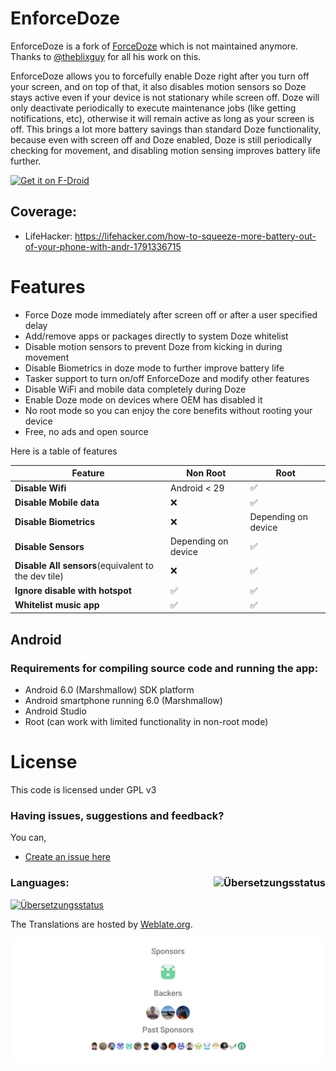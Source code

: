 # EnforceDoze
EnforceDoze is a fork of [ForceDoze](https://github.com/theblixguy/ForceDoze) which is not maintained anymore. Thanks to [@theblixguy](https://github.com/theblixguy) for all his work on this.

EnforceDoze allows you to forcefully enable Doze right after you turn off your screen, and on top of that, it also disables motion sensors so Doze stays active even if your device is not stationary while screen off. Doze will only deactivate periodically to execute maintenance jobs (like getting notifications, etc), otherwise it will remain active as long as your screen is off. This brings a lot more battery savings than standard Doze functionality, because even with screen off and Doze enabled, Doze is still periodically checking for movement, and disabling motion sensing improves battery life further.

<!-- [<img src="https://f-droid.org/badge/get-it-on.png"
     alt="Get it on F-Droid"
     height="80">](https://f-droid.org/packages/com.akylas.enforcedoze/) -->

[<img src="https://gitlab.com/IzzyOnDroid/repo/-/raw/master/assets/IzzyOnDroid.png"
     alt="Get it on F-Droid"
     height="80">](https://apt.izzysoft.de/fdroid/index/apk/com.akylas.enforcedoze)

## Coverage:
 * LifeHacker: https://lifehacker.com/how-to-squeeze-more-battery-out-of-your-phone-with-andr-1791336715
 
# Features
* Force Doze mode immediately after screen off or after a user specified delay
* Add/remove apps or packages directly to system Doze whitelist
* Disable motion sensors to prevent Doze from kicking in during movement
* Disable Biometrics in doze mode to further improve battery life
* Tasker support to turn on/off EnforceDoze and modify other features
* Disable WiFi and mobile data completely during Doze
* Enable Doze mode on devices where OEM has disabled it
* No root mode so you can enjoy the core benefits without rooting your device
* Free, no ads and open source

Here is a table of features 

| Feature              | Non Root | Root    |
|-------------------------------|-------|--------|
| **Disable Wifi**              | Android  < 29    | ✅      |
| **Disable Mobile data**             | ❌     | ✅      |
| **Disable Biometrics**                   | ❌     | Depending on device      |
| **Disable Sensors**               | Depending on device     | ✅      | 
| **Disable All sensors**(equivalent to the dev tile)             | ❌     | ✅  |
| **Ignore disable with hotspot** | ✅ | ✅ |
| **Whitelist music app**                      | ✅     | ✅      |

[//]: # (# Download )

[//]: # (Play Store link: https://play.google.com/store/apps/details?id=com.akylas.enforcedoze&hl=en)

## Android
### Requirements for compiling source code and running the app:

* Android 6.0 (Marshmallow) SDK platform
* Android smartphone running 6.0 (Marshmallow)
* Android Studio
* Root (can work with limited functionality in non-root mode)

# License

This code is licensed under GPL v3

### Having issues, suggestions and feedback?

You can,
- [Create an issue here](https://github.com/farfromrefug/EnforceDoze/issues)

### Languages: [<img align="right" src="https://hosted.weblate.org/widgets/enforcedoze/-/287x66-white.png" alt="Übersetzungsstatus" />](https://hosted.weblate.org/engage/enforcedoze/?utm_source=widget)

[<img src="https://hosted.weblate.org/widgets/enforcedoze/-/multi-auto.svg" alt="Übersetzungsstatus" />](https://hosted.weblate.org/engage/enforcedoze/)

The Translations are hosted by [Weblate.org](https://hosted.weblate.org/engage/enforcedoze/).


<p align="center">
  <a href="https://raw.githubusercontent.com/farfromrefug/sponsorkit/main/sponsors.svg">
	<img src='https://raw.githubusercontent.com/farfromrefug/sponsorkit/main/sponsors.svg'/>
  </a>
</p>
